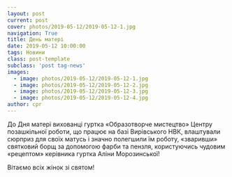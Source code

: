 ```yaml
---
layout: post
current: post
cover: photos/2019-05-12/2019-05-12-1.jpg
navigation: True
title: День матері
date: 2019-05-12 10:00:00
tags: Новини
class: post-template
subclass: 'post tag-news'
images:
  - image: photos/2019-05-12/2019-05-12-1.jpg
  - image: photos/2019-05-12/2019-05-12-2.jpg
  - image: photos/2019-05-12/2019-05-12-3.jpg
  - image: photos/2019-05-12/2019-05-12-4.jpg
author: cpr
---
```


 До Дня матері вихованці гуртка «Образотворче мистецтво» Центру позашкільної роботи, що працює на базі  Вирівського НВК, влаштували сюрприз для своїх матусь і значно полегшили їм роботу, «зваривши» святковий борщ за допомогою фарби та пензля, користуючись чудовим «рецептом» керівника гуртка Аліни Морозинської!

 Вітаємо всіх жінок зі святом!
